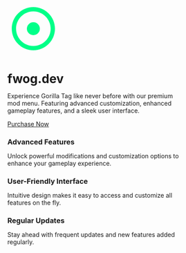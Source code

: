 <html><head><base href="." />
<meta charset="utf-8" />
<title>fwog.dev - Gorilla Tag Mod Menu</title>
<style>
  * {
    margin: 0;
    padding: 0;
    box-sizing: border-box;
    font-family: 'Inter', sans-serif;
  }

  body {
    background: #0f0f0f;
    color: #ffffff;
    min-height: 100vh;
    display: flex;
    flex-direction: column;
    align-items: center;
  }

  .hero {
    margin-top: 50px;
    padding: 4rem 2rem;
    text-align: center;
    max-width: 1200px;
  }

  h1 {
    font-size: 4rem;
    margin-bottom: 1rem;
    background: linear-gradient(45deg, #00ff88, #00ffee);
    -webkit-background-clip: text;
    -webkit-text-fill-color: transparent;
  }

  .description {
    font-size: 1.2rem;
    color: #888;
    margin-bottom: 2rem;
    line-height: 1.6;
  }

  .buy-button {
    background: linear-gradient(45deg, #00ff88, #00ffee);
    color: #000;
    padding: 1rem 2rem;
    border-radius: 8px;
    text-decoration: none;
    font-weight: 600;
    font-size: 1.1rem;
    transition: all 0.3s ease;
  }

  .buy-button:hover {
    transform: translateY(-2px);
    box-shadow: 0 5px 15px rgba(0, 255, 136, 0.4);
  }

  .features {
    display: grid;
    grid-template-columns: repeat(auto-fit, minmax(300px, 1fr));
    gap: 2rem;
    padding: 4rem 2rem;
    max-width: 1200px;
  }

  .feature-card {
    background: rgba(30, 30, 30, 0.5);
    padding: 2rem;
    border-radius: 12px;
    border: 1px solid rgba(0, 255, 136, 0.1);
    transition: all 0.3s ease;
  }

  .feature-card:hover {
    transform: translateY(-10px);
    background: rgba(40, 40, 40, 0.6);
    border-color: rgba(0, 255, 136, 0.3);
    box-shadow: 0 10px 20px rgba(0, 255, 136, 0.2);
  }

  .feature-title {
    color: #00ff88;
    margin-bottom: 1rem;
    font-size: 1.3rem;
  }

  @keyframes float {
    0% { transform: translateY(0px); }
    50% { transform: translateY(-20px); }
    100% { transform: translateY(0px); }
  }

  .floating-gorilla {
    animation: float 6s ease-in-out infinite;
    margin: 2rem 0;
  }
</style>
<link href="https://fonts.googleapis.com/css2?family=Inter:wght@400;600;700&display=swap" rel="stylesheet">
</head>
<body>
  <div class="hero">
    <svg class="floating-gorilla" width="120" height="120" viewBox="0 0 24 24" fill="none" xmlns="http://www.w3.org/2000/svg">
      <path d="M12 2C6.48 2 2 6.48 2 12s4.48 10 10 10 10-4.48 10-10S17.52 2 12 2zm0 18c-4.41 0-8-3.59-8-8s3.59-8 8-8 8 3.59 8 8-3.59 8-8 8z" fill="#00ff88"/>
      <circle cx="12" cy="12" r="3" fill="#00ff88"/>
    </svg>
    <h1>fwog.dev</h1>
    <p class="description">Experience Gorilla Tag like never before with our premium mod menu. Featuring advanced customization, enhanced gameplay features, and a sleek user interface.</p>
    <a href="https://discord.gg/8bHG693Haa" target="_blank" class="buy-button">Purchase Now</a>
  </div>

  <div class="features">
    <div class="feature-card">
      <h3 class="feature-title">Advanced Features</h3>
      <p>Unlock powerful modifications and customization options to enhance your gameplay experience.</p>
    </div>
    <div class="feature-card">
      <h3 class="feature-title">User-Friendly Interface</h3>
      <p>Intuitive design makes it easy to access and customize all features on the fly.</p>
    </div>
    <div class="feature-card">
      <h3 class="feature-title">Regular Updates</h3>
      <p>Stay ahead with frequent updates and new features added regularly.</p>
    </div>
  </div>

  <script>
    document.querySelectorAll('a').forEach(link => {
      link.addEventListener('click', e => {
        if (link.classList.contains('buy-button')) {
          // Add a subtle pop effect when clicking the buy button
          e.target.style.transform = 'scale(0.95)';
          setTimeout(() => {
            e.target.style.transform = 'translateY(-2px)';
          }, 100);
        }
      });
    });
  </script>
</body></html>
